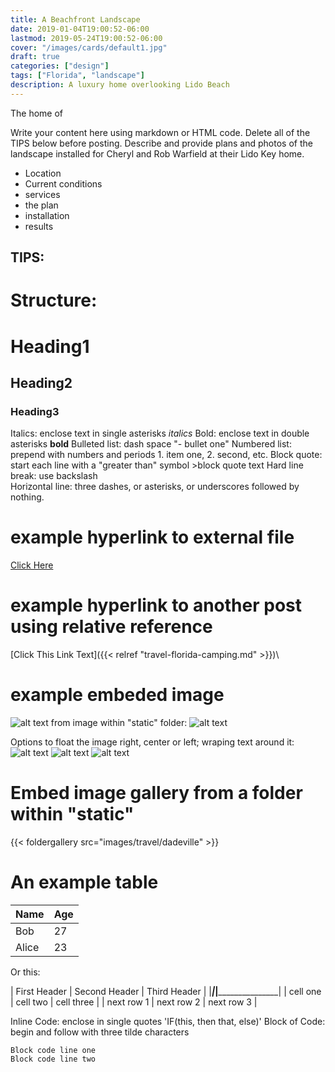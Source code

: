 ```yaml
---
title: A Beachfront Landscape
date: 2019-01-04T19:00:52-06:00
lastmod: 2019-05-24T19:00:52-06:00
cover: "/images/cards/default1.jpg"
draft: true
categories: ["design"]
tags: ["Florida", "landscape"]
description: A luxury home overlooking Lido Beach
---
```

The home of 

Write your content here using markdown or HTML code. Delete all of the TIPS below before posting.
Describe and provide plans and photos of the landscape installed for Cheryl and Rob Warfield at their Lido Key home.
- Location
- Current conditions
- services
- the plan
- installation
- results

TIPS:
--------------------------
# Structure:
# Heading1
## Heading2
### Heading3

Italics: enclose text in single asterisks  *italics*
Bold: enclose text in double asterisks **bold**
Bulleted list: dash space "- bullet one"
Numbered list: prepend with numbers and periods 1. item one, 2. second, etc.
Block quote: start each line with a "greater than" symbol >block quote text
Hard line break: use backslash \
Horizontal line: three dashes, or asterisks, or underscores followed by nothing.


# example hyperlink to external file
[Click Here](https://goo.gl/photos/kSUHXcxiHCp1JqYK6)

# example hyperlink to another post using relative reference
[Click This Link Text]({{< relref "travel-florida-camping.md" >}})\

# example embeded image
![alt text](/path/default1.jpg)
from image within "static" folder:
![alt text](images/subdirectory/image1.jpg)

Options to float the image right, center or left; wraping text around it:
![alt text](/images/your_img.png#center)
![alt text](/images/your_img.png#floatleft)
![alt text](/images/your_img.png#floatright)

# Embed image gallery from a folder within "static"
{{< foldergallery src="images/travel/dadeville" >}}

# An example table
Name    | Age
--------|------
Bob     | 27
Alice   | 23

Or this:

| First Header	|	Second Header	|	Third Header	|
|_______________|___________________|___________________|
| cell one		| cell two			| cell three		|
| next row 1	| next row 2 		| next row 3		|

Inline Code: enclose in single quotes 'IF(this, then that, else)'
Block of Code: begin and follow with three tilde characters

~~~
Block code line one
Block code line two
~~~


